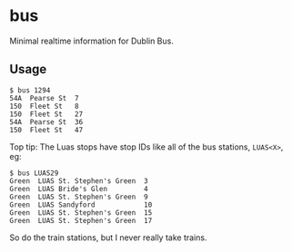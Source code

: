 # bus

Minimal realtime information for Dublin Bus.

## Usage
```
$ bus 1294
54A  Pearse St  7
150  Fleet St   8
150  Fleet St   27
54A  Pearse St  36
150  Fleet St   47
```

Top tip: The Luas stops have stop IDs like all of the bus stations, `LUAS<X>`, eg:

```
$ bus LUAS29
Green  LUAS St. Stephen's Green  3
Green  LUAS Bride's Glen         4
Green  LUAS St. Stephen's Green  9
Green  LUAS Sandyford            10
Green  LUAS St. Stephen's Green  15
Green  LUAS St. Stephen's Green  17
```


So do the train stations, but I never really take trains.
